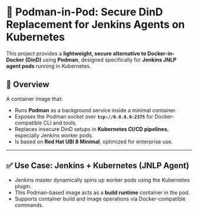 # 🐳 Podman-in-Pod: Secure DinD Replacement for Jenkins Agents on Kubernetes

This project provides a **lightweight, secure alternative to Docker-in-Docker (DinD)** using **Podman**, designed specifically for **Jenkins JNLP agent pods** running in Kubernetes.

## 🚀 Overview

A container image that:
- Runs **Podman** as a background service inside a minimal container.
- Exposes the Podman socket over **`tcp://0.0.0.0:2375`** for Docker-compatible CLI and tools.
- Replaces insecure DinD setups in **Kubernetes CI/CD pipelines**, especially Jenkins worker pods.
- Is based on **Red Hat UBI 8 Minimal**, optimized for enterprise use.

---

## ✅ Use Case: Jenkins + Kubernetes (JNLP Agent)

- Jenkins master dynamically spins up worker pods using the Kubernetes plugin.
- This Podman-based image acts as a **build runtime** container in the pod.
- Supports container build and image operations via Docker-compatible commands.

